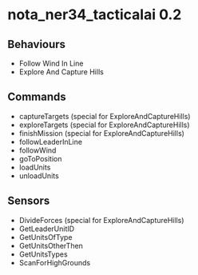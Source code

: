 nota_ner34_tacticalai 0.2
====

Behaviours
----

* Follow Wind In Line
* Explore And Capture Hills

Commands
----

* captureTargets (special for ExploreAndCaptureHills)
* exploreTargets (special for ExploreAndCaptureHills)
* finishMission (special for ExploreAndCaptureHills)
* followLeaderInLine
* followWind
* goToPosition
* loadUnits
* unloadUnits

Sensors
----

* DivideForces (special for ExploreAndCaptureHills)
* GetLeaderUnitID
* GetUnitsOfType
* GetUnitsOtherThen
* GetUnitsTypes
* ScanForHighGrounds